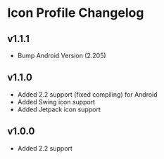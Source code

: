 # Icon Profile Changelog
## v1.1.1
- Bump Android Version (2.205)
## v1.1.0
- Added 2.2 support (fixed compiling) for Android
- Added Swing icon support
- Added Jetpack icon support
## v1.0.0
- Added 2.2 support
